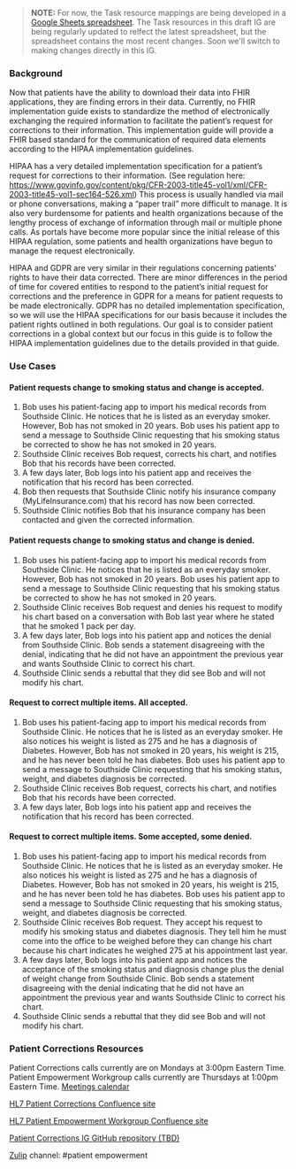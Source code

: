 > **NOTE:** For now, the Task resource mappings are being developed in a [Google Sheets spreadsheet](https://docs.google.com/spreadsheets/d/1kPMzWTA8iXRzcra6SMehgIQDb6VxpNp6B_BQpCN3VRQ/edit?usp=sharing). The Task resources in this draft IG are being regularly updated to relfect the latest spreadsheet, but the spreadsheet contains the most recent changes. Soon we'll switch to making changes directly in this IG.

### Background

Now that patients have the ability to download their data into FHIR applications, they are finding errors in their data. Currently, no FHIR implementation guide exists to standardize the method of electronically exchanging the required information to facilitate the patient’s request for corrections to their information. This implementation guide will provide a FHIR based standard for the communication of required data elements according to the HIPAA implementation guidelines. 

HIPAA has a very detailed implementation specification for a patient’s request for corrections to their information. (See regulation here: https://www.govinfo.gov/content/pkg/CFR-2003-title45-vol1/xml/CFR-2003-title45-vol1-sec164-526.xml) This process is usually handled via mail or phone conversations, making a “paper trail” more difficult to manage. It is also very burdensome for patients and health organizations because of the lengthy process of exchange of information through mail or multiple phone calls. As portals have become more popular since the initial release of this HIPAA regulation, some patients and health organizations have begun to manage the request electronically. 

HIPAA and GDPR are very similar in their regulations concerning patients’ rights to have their data corrected. There are minor differences in the period of time for covered entities to respond to the patient’s initial request for corrections and the preference in GDPR for a means for patient requests to be made electronically. GDPR has no detailed implementation specification, so we will use the HIPAA specifications for our basis because it includes the patient rights outlined in both regulations. Our goal is to consider patient corrections in a global context but our focus in this guide is to follow the HIPAA implementation guidelines due to the details provided in that guide.

### Use Cases

#### Patient requests change to smoking status and change is accepted.

1. Bob uses his patient-facing app to import his medical records from Southside Clinic. He notices that he is listed as an everyday smoker. However, Bob has not smoked in 20 years. Bob uses his patient app to send a message to Southside Clinic requesting that his smoking status be corrected to show he has not smoked in 20 years. 
2. Southside Clinic receives Bob request, corrects his chart, and notifies Bob that his records have been corrected.
3. A few days later, Bob logs into his patient app and receives the notification that his record has been corrected. 
4. Bob then requests that Southside Clinic notify his insurance company (MyLifeInsurance.com) that his record has now been corrected. 
5. Southside Clinic notifies Bob that his insurance company has been contacted and given the corrected information. 

#### Patient requests change to smoking status and change is denied.

1. Bob uses his patient-facing app to import his medical records from Southside Clinic. He notices that he is listed as an everyday smoker. However, Bob has not smoked in 20 years. Bob uses his patient app to send a message to Southside Clinic requesting that his smoking status be corrected to show he has not smoked in 20 years. 
2. Southside Clinic receives Bob request and denies his request to modify his chart based on a conversation with Bob last year where he stated that he smoked 1 pack per day. 
3. A few days later, Bob logs into his patient app and notices the denial from Southside Clinic. Bob sends a statement disagreeing with the denial, indicating that he did not have an appointment the previous year and wants Southside Clinic to correct his chart. 
4. Southside Clinic sends a rebuttal that they did see Bob and will not modify his chart. 

#### Request to correct multiple items. All accepted.

1. Bob uses his patient-facing app to import his medical records from Southside Clinic. He notices that he is listed as an everyday smoker. He also notices his weight is listed as 275 and he has a diagnosis of Diabetes. However, Bob has not smoked in 20 years, his weight is 215, and he has never been told he has diabetes. Bob uses his patient app to send a message to Southside Clinic requesting that his smoking status, weight, and diabetes diagnosis be corrected.
2. Southside Clinic receives Bob request, corrects his chart, and notifies Bob that his records have been corrected.
3. A few days later, Bob logs into his patient app and receives the notification that his record has been corrected.
 
#### Request to correct multiple items. Some accepted, some denied.

1. Bob uses his patient-facing app to import his medical records from Southside Clinic. He notices that he is listed as an everyday smoker. He also notices his weight is listed as 275 and he has a diagnosis of Diabetes. However, Bob has not smoked in 20 years, his weight is 215, and he has never been told he has diabetes. Bob uses his patient app to send a message to Southside Clinic requesting that his smoking status, weight, and diabetes diagnosis be corrected.
2. Southside Clinic receives Bob request. They accept his request to modify his smoking status and diabetes diagnosis. They tell him he must come into the office to be weighed before they can change his chart because his chart indicates he weighed 275 at his appointment last year.  
3. A few days later, Bob logs into his patient app and notices the acceptance of the smoking status and diagnosis change plus the denial of weight change from Southside Clinic. Bob sends a statement disagreeing with the denial indicating that he did not have an appointment the previous year and wants Southside Clinic to correct his chart.
4. Southside Clinic sends a rebuttal that they did see Bob and will not modify his chart.

### Patient Corrections Resources

Patient Corrections calls currently are on Mondays at 3:00pm Eastern Time. Patient Empowerment Workgroup calls currently are Thursdays at 1:00pm Eastern Time. [Meetings calendar](https://confluence.hl7.org/calendar/spacecalendar.action?spaceKey=PE)

[HL7 Patient Corrections Confluence site](https://confluence.hl7.org/display/PE/Patient+Corrections)

[HL7 Patient Empowerment Workgroup Confluence site](https://confluence.hl7.org/display/PE/Patient+Empowerment+Home)

[Patient Corrections IG GitHub repository (TBD)](https://example.com)

[Zulip](https://chat.fhir.org/#narrow/stream/179262-patient-empowerment) channel: #patient empowerment  
